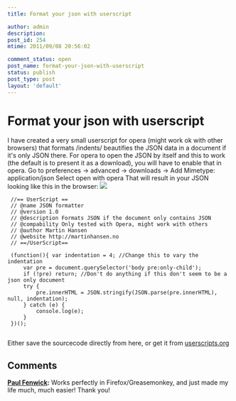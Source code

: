 ```yaml
---
title: Format your json with userscript

author: admin
description: 
post_id: 254
mtime: 2011/09/08 20:56:02

comment_status: open
post_name: format-your-json-with-userscript
status: publish
post_type: post
layout: 'default'
---
```


# Format your json with userscript

I have created a very small userscript for opera (might work ok with other browsers) that formats /indents/ beautifies the JSON data in a document if it's only JSON there. For opera to open the JSON by itself and this to work (the default is to present it as a download), you will have to enable that in opera. Go to preferences -> advanced -> downloads -> Add Mimetype: application/json Select open with opera That will result in your JSON looking like this in the browser: ![](../images/large.png) 
```
 //== UserScript == 
 // @name JSON formatter 
 // @version 1.0 
 // @description Formats JSON if the document only contains JSON 
 // @compability Only tested with Opera, might work with others 
 // @author Martin Hansen 
 // @website http://martinhansen.no 
 // ==/UserScript== 
 
 (function(){ var indentation = 4; //Change this to vary the indentation
	 var pre = document.querySelector('body pre:only-child');
	 if (!pre) return; //Don't do anything if this don't seem to be a json only document
	 try {
		 pre.innerHTML = JSON.stringify(JSON.parse(pre.innerHTML), null, indentation);
	 } catch (e) {
		 console.log(e);
	 }
 })();
 
```
   
Either save the sourcecode directly from here, or get it from [userscripts.org](http://userscripts.org/scripts/show/112472)

## Comments

**[Paul Fenwick](#3133 "2012-12-04 14:26:23"):** Works perfectly in Firefox/Greasemonkey, and just made my life much, much easier! Thank you!

